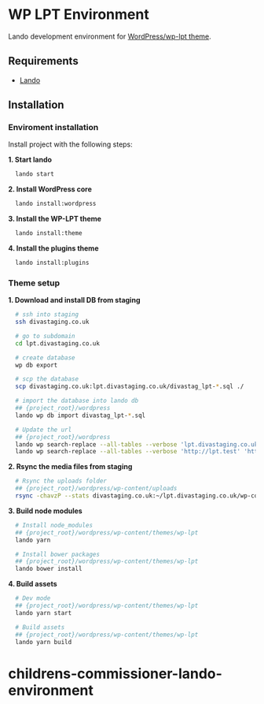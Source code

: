 # WP LPT Environment
Lando development environment for [WordPress/wp-lpt theme](https://github.com/diva-dev/wp-lpt).
## Requirements

* [Lando](https://lando.dev/)

## Installation

### Enviroment installation

Install project with the following steps:

**1. Start lando**
```bash
  lando start
```

**2. Install WordPress core**
```bash
  lando install:wordpress
```
    
**3. Install the WP-LPT theme**
```bash
  lando install:theme
```

**4. Install the plugins theme**
```bash
  lando install:plugins
```

### Theme setup

**1. Download and install DB from staging**
```bash
  # ssh into staging
  ssh divastaging.co.uk

  # go to subdomain
  cd lpt.divastaging.co.uk

  # create database
  wp db export

  # scp the database
  scp divastaging.co.uk:lpt.divastaging.co.uk/divastag_lpt-*.sql ./

  # import the database into lando db
  ## {project_root}/wordpress
  lando wp db import divastag_lpt-*.sql

  # Update the url
  ## {project_root}/wordpress
  lando wp search-replace --all-tables --verbose 'lpt.divastaging.co.uk' 'lpt.test'
  lando wp search-replace --all-tables --verbose 'http://lpt.test' 'https://lpt.test'
```

**2. Rsync the media files from staging**
```bash
  # Rsync the uploads folder
  ## {project_root}/wordpress/wp-content/uploads
  rsync -chavzP --stats divastaging.co.uk:~/lpt.divastaging.co.uk/wp-content/uploads/ ./
```

**3. Build node modules**
```bash
  # Install node_modules
  ## {project_root}/wordpress/wp-content/themes/wp-lpt
  lando yarn

  # Install bower packages
  ## {project_root}/wordpress/wp-content/themes/wp-lpt
  lando bower install
```

**4. Build assets**
```bash
  # Dev mode
  ## {project_root}/wordpress/wp-content/themes/wp-lpt
  lando yarn start

  # Build assets
  ## {project_root}/wordpress/wp-content/themes/wp-lpt
  lando yarn build
```
# childrens-commissioner-lando-environment
